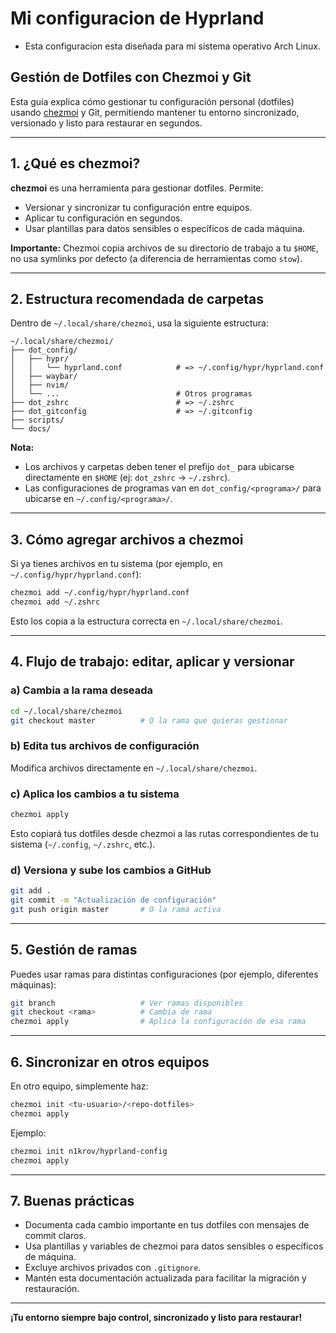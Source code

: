 
# Mi configuracion de Hyprland

- Esta configuracion esta diseñada para mi sistema operativo Arch Linux.

## Gestión de Dotfiles con Chezmoi y Git

Esta guía explica cómo gestionar tu configuración personal (dotfiles) usando [chezmoi](https://www.chezmoi.io/) y Git, permitiendo mantener tu entorno sincronizado, versionado y listo para restaurar en segundos.

---

## 1. ¿Qué es chezmoi?

**chezmoi** es una herramienta para gestionar dotfiles. Permite:

- Versionar y sincronizar tu configuración entre equipos.
- Aplicar tu configuración en segundos.
- Usar plantillas para datos sensibles o específicos de cada máquina.

**Importante:** Chezmoi copia archivos de su directorio de trabajo a tu `$HOME`, no usa symlinks por defecto (a diferencia de herramientas como `stow`).

---

## 2. Estructura recomendada de carpetas

Dentro de `~/.local/share/chezmoi`, usa la siguiente estructura:

```
~/.local/share/chezmoi/
├── dot_config/
│   ├── hypr/
│   │   └── hyprland.conf            # => ~/.config/hypr/hyprland.conf
│   ├── waybar/
│   ├── nvim/
│   └── ...                          # Otros programas
├── dot_zshrc                        # => ~/.zshrc
├── dot_gitconfig                    # => ~/.gitconfig
├── scripts/
└── docs/
```

**Nota:**  
- Los archivos y carpetas deben tener el prefijo `dot_` para ubicarse directamente en `$HOME` (ej: `dot_zshrc` → `~/.zshrc`).
- Las configuraciones de programas van en `dot_config/<programa>/` para ubicarse en `~/.config/<programa>/`.

---

## 3. Cómo agregar archivos a chezmoi

Si ya tienes archivos en tu sistema (por ejemplo, en `~/.config/hypr/hyprland.conf`):

```sh
chezmoi add ~/.config/hypr/hyprland.conf
chezmoi add ~/.zshrc
```

Esto los copia a la estructura correcta en `~/.local/share/chezmoi`.

---

## 4. Flujo de trabajo: editar, aplicar y versionar

### a) Cambia a la rama deseada

```sh
cd ~/.local/share/chezmoi
git checkout master          # O la rama que quieras gestionar
```

### b) Edita tus archivos de configuración

Modifica archivos directamente en `~/.local/share/chezmoi`.

### c) Aplica los cambios a tu sistema

```sh
chezmoi apply
```
Esto copiará tus dotfiles desde chezmoi a las rutas correspondientes de tu sistema (`~/.config`, `~/.zshrc`, etc.).

### d) Versiona y sube los cambios a GitHub

```sh
git add .
git commit -m "Actualización de configuración"
git push origin master       # O la rama activa
```

---

## 5. Gestión de ramas

Puedes usar ramas para distintas configuraciones (por ejemplo, diferentes máquinas):

```sh
git branch                   # Ver ramas disponibles
git checkout <rama>          # Cambia de rama
chezmoi apply                # Aplica la configuración de esa rama
```

---

## 6. Sincronizar en otros equipos

En otro equipo, simplemente haz:

```sh
chezmoi init <tu-usuario>/<repo-dotfiles>
chezmoi apply
```
Ejemplo:
```sh
chezmoi init n1krov/hyprland-config
chezmoi apply
```

---

## 7. Buenas prácticas

- Documenta cada cambio importante en tus dotfiles con mensajes de commit claros.
- Usa plantillas y variables de chezmoi para datos sensibles o específicos de máquina.
- Excluye archivos privados con `.gitignore`.
- Mantén esta documentación actualizada para facilitar la migración y restauración.

---

**¡Tu entorno siempre bajo control, sincronizado y listo para restaurar!**
